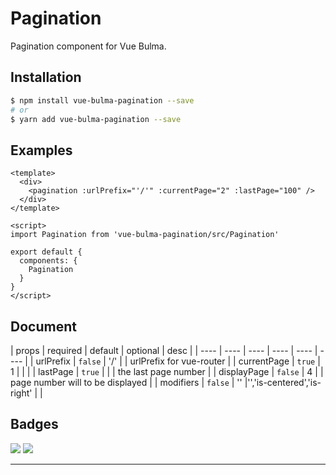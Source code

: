 # Pagination

Pagination component for Vue Bulma.

## Installation

```sh
$ npm install vue-bulma-pagination --save
# or
$ yarn add vue-bulma-pagination --save
```

## Examples

```vue
<template>
  <div>
    <pagination :urlPrefix="'/'" :currentPage="2" :lastPage="100" /> 
  </div>
</template>

<script>
import Pagination from 'vue-bulma-pagination/src/Pagination'

export default {
  components: {
    Pagination
  }
}
</script>
```
## Document

|  props    |  required   |   default   |  optional    |  desc | 
| ---- | ---- | ---- | ---- | ---- | ---- |
|  urlPrefix    |  `false`    |   '/'   |    |  urlPrefix for vue-router  |
|  currentPage   |   `true`   |  1  |    |    |
|  lastPage  |   `true`   |    |    | the last page number  |
|  displayPage  |   `false`   |   4   |    | page number will to be displayed |
|  modifiers  |  `false`   |   ''   |'','is-centered','is-right' |  |


## Badges

![](https://img.shields.io/badge/license-MIT-blue.svg)
![](https://img.shields.io/badge/status-dev-yellow.svg)

---
